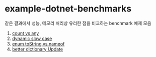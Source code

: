# example-dotnet-benchmarks

같은 결과에서 성능, 메모리 처리상 유리한 점을 비교하는 benchmark 예제 모음 

1. [count vs any](https://github.com/ddochea0314/example-dotnet-benchmarks/tree/main/src/count_vs_any#readme)
2. [dynamic slow case](https://github.com/ddochea0314/example-dotnet-benchmarks/tree/main/src/dynamic_slow_case#readme)
3. [enum toString vs nameof](https://github.com/ddochea0314/example-dotnet-benchmarks/tree/main/src/enum_toString_vs_nameof#readme)
4. [better dictionary Update](https://github.com/ddochea0314/example-dotnet-benchmarks/tree/main/src/better_dictionary_update#readme)

